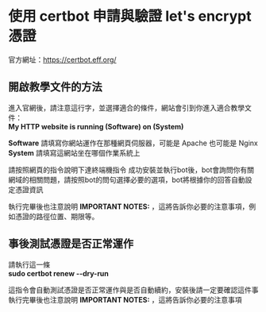 # 使用 certbot 申請與驗證  let's encrypt 憑證

官方網址：https://certbot.eff.org/

## 開啟教學文件的方法  
進入官網後，請注意這行字，並選擇適合的條件，網站會引到你進入適合教學文件：  
**My HTTP website is running  (Software) on (System)**

**Software** 請填寫你網站運作在那種網頁伺服器，可能是 Apache 也可能是 Nginx  
**System** 請填寫這網站坐在哪個作業系統上

請按照網頁的指令說明下達終端機指令
成功安裝並執行bot後，bot會詢問你有關網域的相關問題，請按照bot的問句選擇必要的選項，bot將根據你的回答自動設定憑證資訊   

執行完畢後也注意說明 **IMPORTANT NOTES:** ，這將告訴你必要的注意事項，例如憑證的路徑位置、期限等。

## 事後測試憑證是否正常運作
請執行這一條  
**sudo certbot renew --dry-run**

這指令會自動測試憑證是否正常運作與是否自動續約，安裝後請一定要確認這件事  
執行完畢後也注意說明 **IMPORTANT NOTES:** ，這將告訴你必要的注意事項
